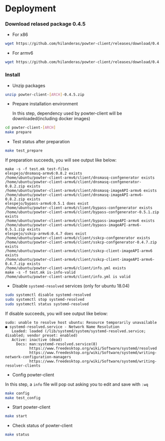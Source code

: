 # Deployment

### Download relased package 0.4.5
* For x86
```bash
wget https://github.com/hilanderas/powter-client/releases/download/0.4.5/powter-client-x86-0.4.5.zip
```

* For armv6
```bash
wget https://github.com/hilanderas/powter-client/releases/download/0.4.5/powter-client-armv6-0.4.5.zip
```

### Install 
* Unzip packages
```bash
unzip powter-client-[ARCH]-0.4.5.zip
```

* Prepare installation environment

	In this step, dependency used by powter-client will be downloaded(including docker images)
```bash
cd powter-client-[ARCH]
make prepare
```

* Test status after preparation
```bash
make test_prepare
```
If preparation succeeds, you will see output like below:
```log
make -s -f test.mk test-files
elespejo/dnsmasq-armv6:0.8.2 exists
/home/ubuntu/powter-client-armv6/client/dnsmasq-confgenerator exists
/home/ubuntu/powter-client-armv6/client/dnsmasq-confgenerator-0.8.2.zip exists
/home/ubuntu/powter-client-armv6/client/dnsmasq-imageAPI-armv6 exists
/home/ubuntu/powter-client-armv6/client/dnsmasq-imageAPI-armv6-0.8.2.zip exists
elespejo/bypass-armv6:0.5.1 does exist
/home/ubuntu/powter-client-armv6/client/bypass-confgenerator exists
/home/ubuntu/powter-client-armv6/client/bypass-confgenerator-0.5.1.zip exists
/home/ubuntu/powter-client-armv6/client/bypass-imageAPI-armv6 exists
/home/ubuntu/powter-client-armv6/client/bypass-imageAPI-armv6-0.5.1.zip exists
elespejo/sskcp-armv6:0.4.7 does exist
/home/ubuntu/powter-client-armv6/client/sskcp-confgenerator exists
/home/ubuntu/powter-client-armv6/client/sskcp-confgenerator-0.4.7.zip exists
/home/ubuntu/powter-client-armv6/client/sskcp-client-imageAPI-armv6 exists
/home/ubuntu/powter-client-armv6/client/sskcp-client-imageAPI-armv6-0.4.7.zip exists
/home/ubuntu/powter-client-armv6/client/info.yml exists
make -s -f test.mk is-info-valid
/home/ubuntu/powter-client-armv6/client/info.yml is valid
```

* Disable `systemd-resolved` services (only for ubuntu 18.04)
```bash
sudo systemctl disable systemd-resolved
sudo systemctl stop systemd-resolved
sudo systemctl status systemd-resolved
```
If disable succeeds,  you will see output like below:
```
sudo: unable to resolve host ubuntu: Resource temporarily unavailable
● systemd-resolved.service - Network Name Resolution
   Loaded: loaded (/lib/systemd/system/systemd-resolved.service; disabled; vendor preset: enabled)
   Active: inactive (dead)
     Docs: man:systemd-resolved.service(8)
           https://www.freedesktop.org/wiki/Software/systemd/resolved
           https://www.freedesktop.org/wiki/Software/systemd/writing-network-configuration-managers
           https://www.freedesktop.org/wiki/Software/systemd/writing-resolver-clients
```

* Config powter-client

 In this step, a `info` file will pop out asking you to edit and save with `:wq`
```bash
make config
make test_config
```

* Start powter-client
```bash
make start
```

* Check status of powter-client
```bash
make status
```

